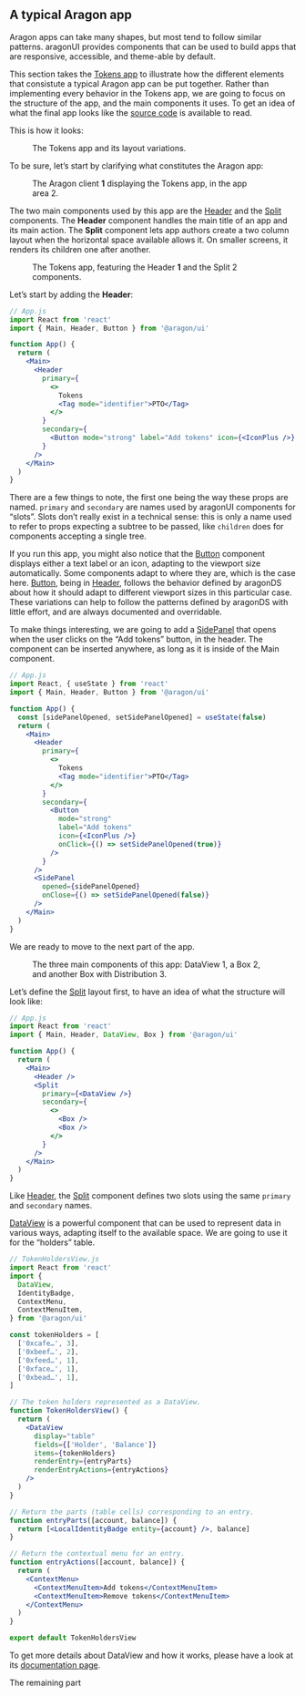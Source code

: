 ## A typical Aragon app

Aragon apps can take many shapes, but most tend to follow similar patterns. aragonUI provides components that can be used to build apps that are responsive, accessible, and theme-able by default.

This section takes the [Tokens app](https://help.aragon.org/article/18-tokens) to illustrate how the different elements that consistute a typical Aragon app can be put together. Rather than implementing every behavior in the Tokens app, we are going to focus on the structure of the app, and the main components it uses. To get an idea of what the final app looks like the [source code](https://github.com/aragon/aragon-apps/tree/master/apps/token-manager/app) is available to read.

This is how it looks:

<figure>
  <img src="https://user-images.githubusercontent.com/36158/68315116-98281400-00b7-11ea-9cbc-48cbc2d4e169.png" alt=""/>
  <figcaption>The Tokens app and its layout variations.</figcaption>
</figure>

To be sure, let’s start by clarifying what constitutes the Aragon app:

<figure>
  <img src="https://user-images.githubusercontent.com/36158/68322354-96fce400-00c3-11ea-920c-dd378c96a086.png" alt=""/>
  <figcaption>The Aragon client <b class="ref">1</b> displaying the Tokens app, in the app area <span class="ref">2</span>.</figcaption>
</figure>

The two main components used by this app are the [Header](../header/) and the [Split](../split/) components. The **Header** component handles the main title of an app and its main action. The **Split** component lets app authors create a two column layout when the horizontal space available allows it. On smaller screens, it renders its children one after another.

<figure>
  <img src="https://user-images.githubusercontent.com/36158/68324939-bb0ef400-00c8-11ea-8e69-d4d8ab7e4c51.png" alt="" />
  <figcaption>The Tokens app, featuring the Header <b class="ref">1</b> and the Split <span class="ref">2</span> components.</figcaption>
</figure>

Let’s start by adding the **Header**:

```jsx
// App.js
import React from 'react'
import { Main, Header, Button } from '@aragon/ui'

function App() {
  return (
    <Main>
      <Header
        primary={
          <>
            Tokens
            <Tag mode="identifier">PTO</Tag>
          </>
        }
        secondary={
          <Button mode="strong" label="Add tokens" icon={<IconPlus />} />
        }
      />
    </Main>
  )
}
```

There are a few things to note, the first one being the way these props are named. `primary` and `secondary` are names used by aragonUI components for “slots”. Slots don’t really exist in a technical sense: this is only a name used to refer to props expecting a subtree to be passed, like `children` does for components accepting a single tree.

If you run this app, you might also notice that the [Button](../button/) component displays either a text label or an icon, adapting to the viewport size automatically. Some components adapt to where they are, which is the case here. [Button](../button/), being in [Header](../header/), follows the behavior defined by aragonDS about how it should adapt to different viewport sizes in this particular case. These variations can help to follow the patterns defined by aragonDS with little effort, and are always documented and overridable.

To make things interesting, we are going to add a [SidePanel](../side-panel/) that opens when the user clicks on the “Add tokens” button, in the header. The component can be inserted anywhere, as long as it is inside of the Main component.

```jsx
// App.js
import React, { useState } from 'react'
import { Main, Header, Button } from '@aragon/ui'

function App() {
  const [sidePanelOpened, setSidePanelOpened] = useState(false)
  return (
    <Main>
      <Header
        primary={
          <>
            Tokens
            <Tag mode="identifier">PTO</Tag>
          </>
        }
        secondary={
          <Button
            mode="strong"
            label="Add tokens"
            icon={<IconPlus />}
            onClick={() => setSidePanelOpened(true)}
          />
        }
      />
      <SidePanel
        opened={sidePanelOpened}
        onClose={() => setSidePanelOpened(false)}
      />
    </Main>
  )
}
```

We are ready to move to the next part of the app.

<figure>
  <img src="https://user-images.githubusercontent.com/36158/68330101-eeef1700-00d2-11ea-925c-9c9ed5ba5805.png" alt="" />
  <figcaption>The three main components of this app: DataView <span class="ref">1</span>, a Box <span class="ref">2</span>, and another Box with Distribution <span class="ref">3</span>.</figcaption>
</figure>

Let’s define the [Split](../split/) layout first, to have an idea of what the structure will look like:

```jsx
// App.js
import React from 'react'
import { Main, Header, DataView, Box } from '@aragon/ui'

function App() {
  return (
    <Main>
      <Header />
      <Split
        primary={<DataView />}
        secondary={
          <>
            <Box />
            <Box />
          </>
        }
      />
    </Main>
  )
}
```

Like [Header](../header/), the [Split](../split/) component defines two slots using the same `primary` and `secondary` names.

[DataView](../data-view/) is a powerful component that can be used to represent data in various ways, adapting itself to the available space. We are going to use it for the “holders” table.

```jsx
// TokenHoldersView.js
import React from 'react'
import {
  DataView,
  IdentityBadge,
  ContextMenu,
  ContextMenuItem,
} from '@aragon/ui'

const tokenHolders = [
  ['0xcafe…', 3],
  ['0xbeef…', 2],
  ['0xfeed…', 1],
  ['0xface…', 1],
  ['0xbead…', 1],
]

// The token holders represented as a DataView.
function TokenHoldersView() {
  return (
    <DataView
      display="table"
      fields={['Holder', 'Balance']}
      items={tokenHolders}
      renderEntry={entryParts}
      renderEntryActions={entryActions}
    />
  )
}

// Return the parts (table cells) corresponding to an entry.
function entryParts([account, balance]) {
  return [<LocalIdentityBadge entity={account} />, balance]
}

// Return the contextual menu for an entry.
function entryActions([account, balance]) {
  return (
    <ContextMenu>
      <ContextMenuItem>Add tokens</ContextMenuItem>
      <ContextMenuItem>Remove tokens</ContextMenuItem>
    </ContextMenu>
  )
}

export default TokenHoldersView
```

To get more details about DataView and how it works, please have a look at its [documentation page](../data-view/).

The remaining part

